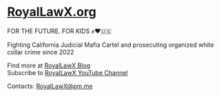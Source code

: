 # [RoyalLawX.org](http://www.royallawx.org/) 

FOR THE FUTURE. FOR KIDS ✊❤️🇺🇸  
  
Fighting California Judicial Mafia Cartel and prosecuting organized white collar crime since 2022    
  
Find more at [RoyalLawX Blog](https://www.royallawx.blog/)  
Subscribe to [RoyalLawX YouTube Channel](https://www.youtube.com/@RoyalLawX)  
  
Contacts: [RoyalLawX@pm.me](mailto:RoyalLawX@pm.me)  